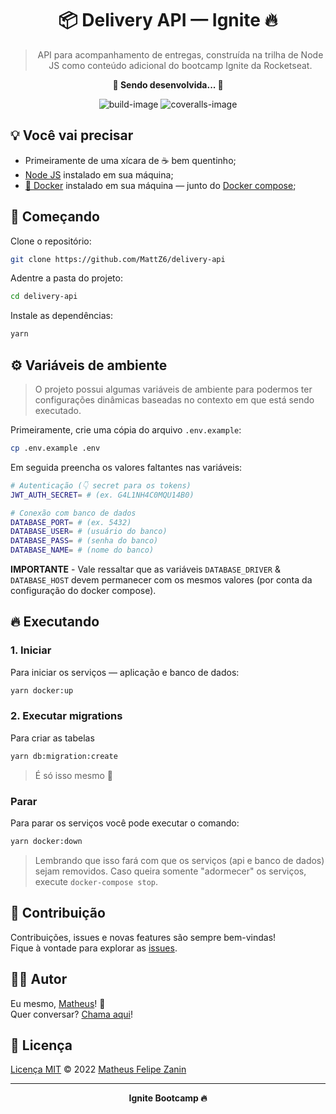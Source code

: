 <div align="center">
  <h1>
    📦 Delivery API — Ignite 🔥
  </h1>

  > API para acompanhamento de entregas, construída na trilha de Node JS como conteúdo adicional do bootcamp Ignite da Rocketseat.

  <strong>🚧 Sendo desenvolvida... 🚧</strong>

  ![build-image] ![coveralls-image]
</div>

## 💡 Você vai precisar

- Primeiramente de uma xícara de ☕ bem quentinho;
- [Node JS](https://nodejs.org) instalado em sua máquina;
- [🐳 Docker](https://www.docker.com) instalado em sua máquina — junto do [Docker compose](https://docs.docker.com/compose/install);

## 🎉 Começando

Clone o repositório:

```bash
git clone https://github.com/MattZ6/delivery-api
```

Adentre a pasta do projeto:

```bash
cd delivery-api
```

Instale as dependências:

```bash
yarn
```

## ⚙ Variáveis de ambiente

> O projeto possui algumas variáveis de ambiente para podermos ter configurações dinâmicas baseadas no contexto em que está sendo executado.

Primeiramente, crie uma cópia do arquivo `.env.example`:

```bash
cp .env.example .env
```

Em seguida preencha os valores faltantes nas variáveis:

```bash
# Autenticação (👇 secret para os tokens)
JWT_AUTH_SECRET= # (ex. G4L1NH4C0MQU14B0)

# Conexão com banco de dados
DATABASE_PORT= # (ex. 5432)
DATABASE_USER= # (usuário do banco)
DATABASE_PASS= # (senha do banco)
DATABASE_NAME= # (nome do banco)
```
**IMPORTANTE** - Vale ressaltar que as variáveis `DATABASE_DRIVER` & `DATABASE_HOST` devem permanecer com os mesmos valores (por conta da configuração do docker compose).

## 🔥 Executando

### 1. Iniciar

Para iniciar os serviços — aplicação e banco de dados:

```bash
yarn docker:up
```

### 2. Executar migrations

Para criar as tabelas

```bash
yarn db:migration:create
```

> É só isso mesmo 🤙

### Parar

Para parar os serviços você pode executar o comando:

```bash
yarn docker:down
```

> Lembrando que isso fará com que os serviços (api e banco de dados) sejam removidos. Caso queira somente "adormecer" os serviços, execute `docker-compose stop`.

## 🤝 Contribuição

Contribuições, issues e novas features são sempre bem-vindas! <br/>
Fique à vontade para explorar as [issues](https://github.com/MattZ6/delivery-api/issues).

## 👨‍🎤 Autor

Eu mesmo, [Matheus](https://github.com/MattZ6)! 👋
<br />
Quer conversar? [Chama aqui](https://www.linkedin.com/in/mattz6)!

## 📜 Licença

[Licença MIT](https://github.com/MattZ6/delivery-api/blob/main/LICENSE.md) © 2022 [Matheus Felipe Zanin](https://github.com/MattZ6)

___

<div align="center">
  <strong>Ignite Bootcamp 🔥</strong>
</div>

[build-image]: https://img.shields.io/github/workflow/status/mattz6/delivery-api/Node.js/main?&style=for-the-badge&labelColor=232320
[coveralls-image]: https://img.shields.io/coveralls/github/MattZ6/delivery-api/main?&style=for-the-badge&labelColor=232320
